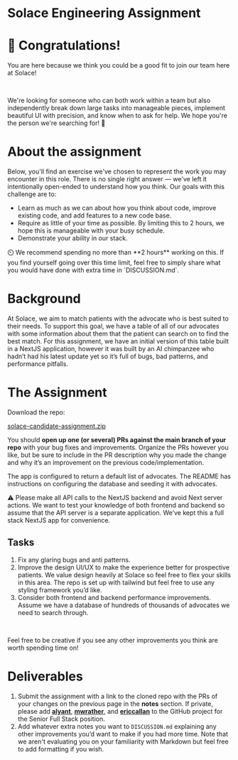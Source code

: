 # Solace  Engineering Assignment

# **🎉 Congratulations!**

You are here because we think you could be a good fit to join our team here at Solace!

‍

We're looking for someone who can both work within a team but also independently break down large tasks into manageable pieces, implement beautiful UI with precision, and know when to ask for help. We hope you're the person we're searching for! 🚀

# **About the assignment**

Below, you'll find an exercise we've chosen to represent the work you may encounter in this role. There is no single right answer — we've left it intentionally open-ended to understand how you think. Our goals with this challenge are to:

- Learn as much as we can about how you think about code, improve existing code, and add features to a new code base.
- Require as little of your time as possible. By limiting this to 2 hours, we hope this is manageable with your busy schedule.
- Demonstrate your ability in our stack.

<aside>
⏲️ We recommend spending no more than **2 hours** working on this. If you find yourself going over this time limit, feel free to simply share what you would have done with extra time in `DISCUSSION.md`.

</aside>

# **Background**

At Solace, we aim to match patients with the advocate who is best suited to their needs. To support this goal, we have a table of all of our advocates with some information about them that the patient can search on to find the best match. For this assignment, we have an initial version of this table built in a NextJS application, however it was built by an AI chimpanzee who hadn’t had his latest update yet so it’s full of bugs, bad patterns, and performance pitfalls.

# The Assignment

Download the repo: 

[solace-candidate-assignment.zip](attachment:9975938a-5be0-4127-84dc-c45b5f6b2d05:solace-candidate-assignment.zip)

You should **open up one (or several) PRs against the main branch of your repo** with your bug fixes and improvements. Organize the PRs however you like, but be sure to include in the PR description why you made the change and why it’s an improvement on the previous code/implementation.

The app is configured to return a default list of advocates. The README has instructions on configuring the database and seeding it with advocates.

<aside>
⚠️ Please make all API calls to the NextJS backend and avoid Next server actions. We want to test your knowledge of both frontend and backend so assume that the API server is a separate application. We’ve kept this a full stack NextJS app for convenience.

</aside>

## Tasks

1. Fix any glaring bugs and anti patterns.
2. Improve the design UI/UX to make the experience better for prospective patients. We value design heavily at Solace so feel free to flex your skills in this area. The repo is set up with tailwind but feel free to use any styling framework you’d like.
3. Consider both frontend and backend performance improvements. Assume we have a database of hundreds of thousands of advocates we need to search through.

‍

Feel free to be creative if you see any other improvements you think are worth spending time on!

# Deliverables

1. Submit the assignment with a link to the cloned repo with the PRs of your changes on the previous page in the **notes** section. If private, please add [**alyant**](https://github.com/alyant), [**mwrather**](https://github.com/mwrather), and [**ericcallan**](https://github.com/ericcallan) to the GitHub project for the Senior Full Stack position. 
2. Add whatever extra notes you want to `DISCUSSION.md` explaining any other improvements you’d want to make if you had more time.  Note that we aren't evaluating you on your familiarity with Markdown but feel free to add formatting if you wish.

